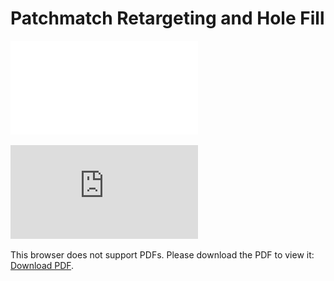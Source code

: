 # Patchmatch Retargeting and Hole Fill
![Reproduction of "Patchmatch A Randomized Correspondence Algorithm"](Patchmatch_Reproduction.pdf)

<object data="https://github.com/eric334/Patchmatch-Retargeting/blob/main/Patchmatch_Reproduction.pdf" type="application/pdf" width="700px" height="700px">
    <embed src="https://github.com/eric334/Patchmatch-Retargeting/blob/main/Patchmatch_Reproduction.pdf">
        <p>This browser does not support PDFs. Please download the PDF to view it: <a href="https://github.com/eric334/Patchmatch-Retargeting/blob/main/Patchmatch_Reproduction.pdf">Download PDF</a>.</p>
    </embed>
</object>
